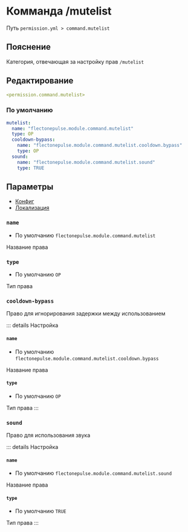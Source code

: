 # Комманда /mutelist
Путь `permission.yml > command.mutelist`

## Пояснение
Категория, отвечающая за настройку прав `/mutelist`

## Редактирование
```yaml
<permission.command.mutelist>
```

### По умолчанию
```yaml
mutelist:
  name: "flectonepulse.module.command.mutelist"
  type: OP
  cooldown-bypass:
    name: "flectonepulse.module.command.mutelist.cooldown.bypass"
    type: OP
  sound:
    name: "flectonepulse.module.command.mutelist.sound"
    type: TRUE
```

## Параметры

- [Конфиг](/ru/command/mutelist/)
- [Локализация](/ru/localizations/ru_ru/command/mutelist/)

### `name`
- По умолчанию `flectonepulse.module.command.mutelist`

Название права

### `type`
- По умолчанию `OP`

Тип права

### `cooldown-bypass`

Право для игнорирования задержки между использованием

::: details Настройка
#### `name`
- По умолчанию `flectonepulse.module.command.mutelist.cooldown.bypass`

Название права

#### `type`
- По умолчанию `OP`

Тип права
:::

### `sound`

Право для использования звука

::: details Настройка
#### `name`
- По умолчанию `flectonepulse.module.command.mutelist.sound`

Название права

#### `type`
- По умолчанию `TRUE`

Тип права
:::

<!--@include: @/ru/parts/permission.md-->

